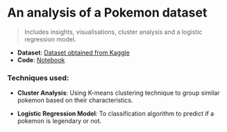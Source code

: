 # An analysis of a Pokemon dataset 

> Includes insights, visualisations, cluster analysis and a logistic regression model.

* **Dataset**: [Dataset obtained from Kaggle](https://www.kaggle.com/abcsds/pokemon)
* **Code**: [Notebook](https://github.com/evil-in/pokemon_analysis/blob/main/Pokemon_analysis.ipynb)
>
### Techniques used:
* **Cluster Analysis**:
Using K-means clustering technique to group similar pokemon based on their characteristics. 

* **Logistic Regression Model**: 
To classification algorithm to predict if a pokemon is legendary or not.
